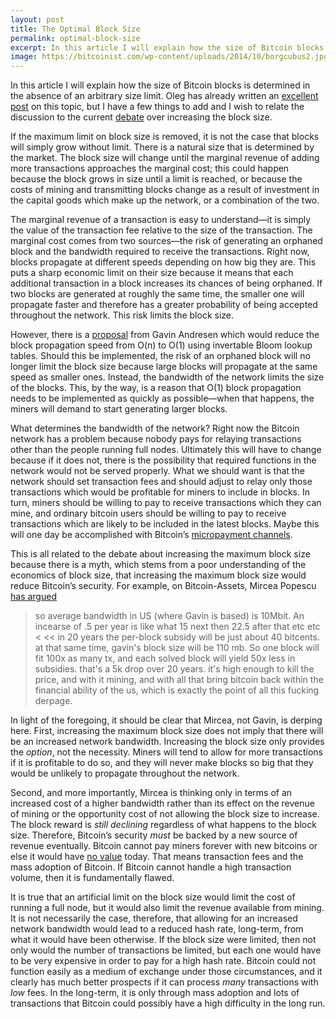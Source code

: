 ```yaml
---
layout: post
title: The Optimal Block Size
permalink: optimal-block-size
excerpt: In this article I will explain how the size of Bitcoin blocks is determined in the absence of an arbitrary size limit.
image: https://bitcoinist.com/wp-content/uploads/2014/10/borgcubus2.jpg
---
```


In this article I will explain how the size of Bitcoin blocks is determined in the absence of an arbitrary size limit. Oleg has already written an [excellent post](http://blog.oleganza.com/post/43677417318/economics-of-block-size-limit) on this topic, but I have a few things to add and I wish to relate the discussion to the current [debate](https://bitcoinfoundation.org/2014/10/a-scalability-roadmap/) over increasing the block size.

If the maximum limit on block size is removed, it is not the case that blocks will simply grow without limit. There is a natural size that is determined by the market. The block size will change until the marginal revenue of adding more transactions approaches the marginal cost; this could happen because the block grows in size until a limit is reached, or because the costs of mining and transmitting blocks change as a result of investment in the capital goods which make up the network, or a combination of the two.

The marginal revenue of a transaction is easy to understand—it is simply the value of the transaction fee relative to the size of the transaction. The marginal cost comes from two sources—the risk of generating an orphaned block and the bandwidth required to receive the transactions. Right now, blocks propagate at different speeds depending on how big they are. This puts a sharp economic limit on their size because it means that each additional transaction in a block increases its chances of being orphaned. If two blocks are generated at roughly the same time, the smaller one will propagate faster and therefore has a greater probability of being accepted throughout the network. This risk limits the block size.

However, there is a [proposal](https://gist.github.com/gavinandresen/e20c3b5a1d4b97f79ac2) from Gavin Andresen which would reduce the block propagation speed from O(n) to O(1) using invertable Bloom lookup tables. Should this be implemented, the risk of an orphaned block will no longer limit the block size because large blocks will propagate at the same speed as smaller ones. Instead, the bandwidth of the network limits the size of the blocks. This, by the way, is a reason that O(1) block propagation needs to be implemented as quickly as possible—when that happens, the miners will demand to start generating larger blocks.

What determines the bandwidth of the network? Right now the Bitcoin network has a problem because nobody pays for relaying transactions other than the people running full nodes. Ultimately this will have to change because if it does not, there is the possibility that required functions in the network would not be served properly. What we should want is that the network should set transaction fees and should adjust to relay only those transactions which would be profitable for miners to include in blocks. In turn, miners should be willing to pay to receive transactions which they can mine, and ordinary bitcoin users should be willing to pay to receive transactions which are likely to be included in the latest blocks. Maybe this will one day be accomplished with Bitcoin’s [micropayment channels](https://bitcoin.org/en/developer-guide#micropayment-channel).

This is all related to the debate about increasing the maximum block size because there is a myth, which stems from a poor understanding of the economics of block size, that increasing the maximum block size would reduce Bitcoin’s security. For example, on Bitcoin-Assets, Mircea Popescu [has argued](http://log.bitcoin-assets.com/?date=08-10-2014#864925)

> so average bandwidth in US (where Gavin is based) is 10Mbit. An incearse of .5 per year is like what 15 next then 22.5 after that etc etc < << in 20 years the per-block subsidy will be just about 40 bitcents. at that same time, gavin's block size will be 110 mb. So one block will fit 100x as many tx, and each solved block will yield 50x less in subsidies. that's a 5k drop over 20 years. it's high enough to kill the price, and with it mining, and with all that bring bitcoin back within the financial ability of the us, which is exactly the point of all this fucking derpage.

In light of the foregoing, it should be clear that Mircea, not Gavin, is derping here. First, increasing the maximum block size does not imply that there will be an increased network bandwidth. Increasing the block size only provides the _option_, not the necessity. Miners will tend to allow for more transactions if it is profitable to do so, and they will never make blocks so big that they would be unlikely to propagate throughout the network.

Second, and more importantly, Mircea is thinking only in terms of an increased cost of a higher bandwidth rather than its effect on the revenue of mining or the opportunity cost of not allowing the block size to increase. The block reward is _still declining_ regardless of what happens to the block size. Therefore, Bitcoin’s security _must_ be backed by a new source of revenue eventually. Bitcoin cannot pay miners forever with new bitcoins or else it would have [no value](https://bitcoinist.com/bitcoin-is-not-inflationary/ "Bitcoin Is Not Inflationary") today. That means transaction fees and the mass adoption of Bitcoin. If Bitcoin cannot handle a high transaction volume, then it is fundamentally flawed.

It is true that an artificial limit on the block size would limit the cost of running a full node, but it would also limit the revenue available from mining. It is not necessarily the case, therefore, that allowing for an increased network bandwidth would lead to a reduced hash rate, long-term, from what it would have been otherwise. If the block size were limited, then not only would the number of transactions be limited, but each one would have to be very expensive in order to pay for a high hash rate. Bitcoin could not function easily as a medium of exchange under those circumstances, and it clearly has much better prospects if it can process _many_ transactions with _low_ fees. In the long-term, it is only through mass adoption and lots of transactions that Bitcoin could possibly have a high difficulty in the long run.
